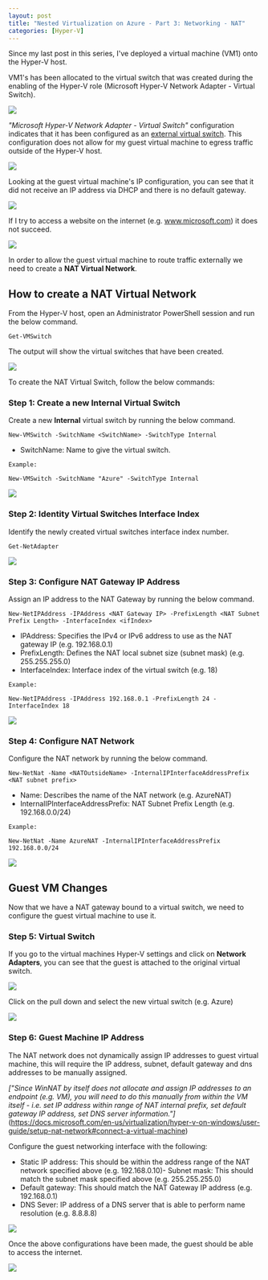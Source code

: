 ```yaml
---
layout: post
title: "Nested Virtualization on Azure - Part 3: Networking - NAT"
categories: [Hyper-V]
---
```


Since my last post in this series, I've deployed a virtual machine (VM1) onto the Hyper-V host.

VM1's has been allocated to the virtual switch that was created during the enabling of the Hyper-V role (Microsoft Hyper-V Network Adapter - Virtual Switch).

![](/docs/assets/images/2022-04-29-hyperv-networking/Hyperv-Guest-vSwitch-Original.jpg)

 *"Microsoft Hyper-V Network Adapter - Virtual Switch"* configuration indicates that it has been configured as an [external virtual switch](https://docs.microsoft.com/en-us/windows-server/virtualization/hyper-v/plan/plan-hyper-v-networking-in-windows-server#switch-and-network-adapter-choices). This configuration does not allow for my guest virtual machine to egress traffic outside of the Hyper-V host. 

![](/docs/assets/images/2022-04-29-hyperv-networking/Hyperv-Networking-vSwitch-Original.jpg)

Looking at the guest virtual machine's IP configuration, you can see that it did not receive an IP address via DHCP and there is no default gateway.

![](/docs/assets/images/2022-04-29-hyperv-networking/Hyperv-Networking-Guest-IP.jpg)

If I try to access a website on the internet (e.g. www.microsoft.com) it does not succeed.

![](/docs/assets/images/2022-04-29-hyperv-networking/Hyperv-Guest-NoInternetAccess.jpg)

In order to allow the guest virtual machine to route traffic externally we need to create a **NAT Virtual Network**. 


## How to create a NAT Virtual Network

From the Hyper-V host, open an Administrator PowerShell session and run the below command.

```
Get-VMSwitch
```

The output will show the virtual switches that have been created.

![](/docs/assets/images/2022-04-29-hyperv-networking/Hyperv-Networking-OriginalSwitch.jpg)


To create the NAT Virtual Switch, follow the below commands:

### Step 1: Create a new Internal Virtual Switch

Create a new **Internal** virtual switch by running the below command. 

```
New-VMSwitch -SwitchName <SwitchName> -SwitchType Internal
```

- SwitchName: Name to give the virtual switch.

```
Example:

New-VMSwitch -SwitchName "Azure" -SwitchType Internal
```

![](/docs/assets/images/2022-04-29-hyperv-networking/Hyperv-Networking-AzureSwitch.jpg)

### Step 2: Identity Virtual Switches Interface Index

Identify the newly created virtual switches interface index number.

```
Get-NetAdapter
```

![](/docs/assets/images/2022-04-29-hyperv-networking/Hyperv-Networking-ifIndex.jpg)


### Step 3: Configure NAT Gateway IP Address

Assign an IP address to the NAT Gateway by running the below command. 

```
New-NetIPAddress -IPAddress <NAT Gateway IP> -PrefixLength <NAT Subnet Prefix Length> -InterfaceIndex <ifIndex>

```

- IPAddress: Specifies the IPv4 or IPv6 address to use as the NAT gateway IP (e.g. 192.168.0.1)
- PrefixLength: Defines the NAT local subnet size (subnet mask) (e.g. 255.255.255.0)
- InterfaceIndex: Interface index of the virtual switch (e.g. 18)

```
Example:

New-NetIPAddress -IPAddress 192.168.0.1 -PrefixLength 24 -InterfaceIndex 18
```

![](/docs/assets/images/2022-04-29-hyperv-networking/Hyperv-Networking-NATIP.jpg)

### Step 4: Configure NAT Network

Configure the NAT network by running the below command.

```
New-NetNat -Name <NATOutsideName> -InternalIPInterfaceAddressPrefix <NAT subnet prefix>
```

- Name: Describes the name of the NAT network (e.g. AzureNAT)
- InternalIPInterfaceAddressPrefix: NAT Subnet Prefix Length (e.g. 192.168.0.0/24)

```
Example:

New-NetNat -Name AzureNAT -InternalIPInterfaceAddressPrefix 192.168.0.0/24
```

![](/docs/assets/images/2022-04-29-hyperv-networking/Hyperv-Networking-NewNat.jpg)

## Guest VM Changes

Now that we have a NAT gateway bound to a virtual switch, we need to configure the guest virtual machine to use it.

### Step 5: Virtual Switch

If you go to the virtual machines Hyper-V settings and click on **Network Adapters**, you can see that the guest is attached to the original virtual switch.

![](/docs/assets/images/2022-04-29-hyperv-networking/Hyperv-Guest-vSwitch-Original.jpg)

Click on the pull down and select the new virtual switch (e.g. Azure)

![](/docs/assets/images/2022-04-29-hyperv-networking/Hyperv-Guest-vSwitch-Azure.jpg)

### Step 6: Guest Machine IP Address

The NAT network does not dynamically assign IP addresses to guest virtual machine, this will require the IP address, subnet, default gateway and dns addresses to be manually assigned. 

*["Since WinNAT by itself does not allocate and assign IP addresses to an endpoint (e.g. VM), you will need to do this manually from within the VM itself - i.e. set IP address within range of NAT internal prefix, set default gateway IP address, set DNS server information."]*(https://docs.microsoft.com/en-us/virtualization/hyper-v-on-windows/user-guide/setup-nat-network#connect-a-virtual-machine)

Configure the guest networking interface with the following:
- Static IP address: This should be within the address range of the NAT network specified above (e.g. 192.168.0.10)- Subnet mask: This should match the subnet mask specified above (e.g. 255.255.255.0)
- Default gateway: This should match the NAT Gateway IP address (e.g. 192.168.0.1)
- DNS Sever: IP address of a DNS server that is able to perform name resolution (e.g. 8.8.8.8) 

![](/docs/assets/images/2022-04-29-hyperv-networking/Hyperv-Guest-IP.jpg)

Once the above configurations have been made, the guest should be able to access the internet.

![](/docs/assets/images/2022-04-29-hyperv-networking/Hyperv-Guest-InternetAccess.jpg)
